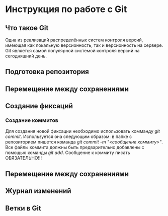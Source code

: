 # Инструкция по работе с Git

## Что такое Git

Одна из реализаций распределённых систем контроля версий, имеющая как локальную версионность, так и версионность на сервере. Git является самой популярной системой контроля версий на сегодняшний день.

## Подготовка репозитория

## Перемещение между сохранениями

## Создание фиксаций

### Создание коммитов

Для создания новой фиксации необходимо использовать комманду *git commit*. Используется она следующим образом: в папке с репозиторием пишется команда *git commit -m "<сообщение коммиту>"*.
Все файлы коммита должны быть предварительно добавлены с помощью команды *git add*. Сообщение к коммиту писать ОБЯЗАТЕЛЬНО!!!


## Перемещение между сохранениями

## Журнал изменений

## Ветки в Git

